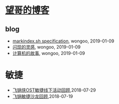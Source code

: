 # [望哥的博客](http://blog.sisopipo.com)

## blog
* [markindex.sh specification](/markindex), wongoo, 2019-01-09
* [闪现的灵感](/flash-idea), wongoo, 2019-01-09
* [计算机的故事](/cs-stories), wongoo, 2019-01-09
# 敏捷
* [飞锅侠OST敏捷线下活动回顾](/2018/2018-07-29-throw-pot-ost-salon),2018-07-29
* [飞锅敏捷沙龙回顾](/2018/2018-07-23-throw-pot-scrum-salon),2018-07-19
